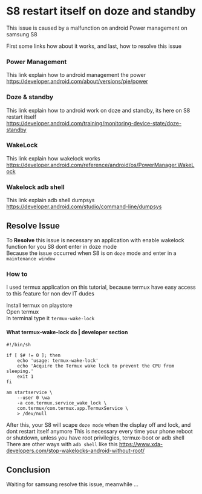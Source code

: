 # S8 restart itself on doze and standby
This issue is caused by a malfunction on android Power management on samsung S8  

First some links how about it works, and last, how to resolve this issue  


### Power Management
This link explain how to android management the power  
https://developer.android.com/about/versions/pie/power

### Doze & standby
This link explain how to android work on doze and standby, its here on S8 restart itself  
https://developer.android.com/training/monitoring-device-state/doze-standby


### WakeLock
This link explain how wakelock works  
https://developer.android.com/reference/android/os/PowerManager.WakeLock

### Wakelock adb shell
This link explain adb shell dumpsys  
https://developer.android.com/studio/command-line/dumpsys

## Resolve Issue
To **Resolve** this issue is necessary an application with enable wakelock function for you S8 dont enter in doze mode  
Because the issue occurred when S8 is on `doze` mode and enter in a `maintenance window`

### How to
I used termux application on this tutorial, because termux have easy access to this feature for non dev IT dudes  

Install termux on playstore  
Open termux  
In terminal type it `termux-wake-lock`

#### What termux-wake-lock do | developer section
```
#!/bin/sh

if [ $# != 0 ]; then
	echo 'usage: termux-wake-lock'
	echo 'Acquire the Termux wake lock to prevent the CPU from sleeping.'
	exit 1
fi

am startservice \
	--user 0 \wa
	-a com.termux.service_wake_lock \
	com.termux/com.termux.app.TermuxService \
	> /dev/null
```

After this, your S8 will scape `doze mode` when the display off and lock, and dont restart itself anymore  This is necessary every time your phone reboot or shutdown, unless you have root privilegies, termux-boot or adb shell  
There are other ways with `adb shell` like this  https://www.xda-developers.com/stop-wakelocks-android-without-root/


## Conclusion
Waiting for samsung resolve this issue, meanwhile ...

